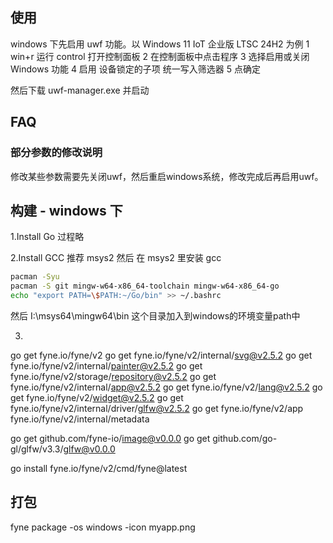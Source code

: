 
## 使用
windows 下先启用 uwf 功能。以 Windows 11 IoT 企业版 LTSC 24H2 为例
1  win+r 运行 control 打开控制面板
2 在控制面板中点击程序
3 选择启用或关闭 Windows 功能
4 启用 设备锁定的子项 统一写入筛选器
5 点确定

然后下载 uwf-manager.exe 并启动

## FAQ
### 部分参数的修改说明
修改某些参数需要先关闭uwf，然后重启windows系统，修改完成后再启用uwf。

## 构建 - windows 下

1.Install Go
过程略

2.Install GCC 
推荐 msys2 然后 在 msys2 里安装 gcc
```sh
pacman -Syu
pacman -S git mingw-w64-x86_64-toolchain mingw-w64-x86_64-go
echo "export PATH=\$PATH:~/Go/bin" >> ~/.bashrc
```
然后 I:\msys64\mingw64\bin 这个目录加入到windows的环境变量path中

3.

go get fyne.io/fyne/v2
go get fyne.io/fyne/v2/internal/svg@v2.5.2
go get fyne.io/fyne/v2/internal/painter@v2.5.2
go get fyne.io/fyne/v2/storage/repository@v2.5.2
go get fyne.io/fyne/v2/internal/app@v2.5.2
go get fyne.io/fyne/v2/lang@v2.5.2
go get fyne.io/fyne/v2/widget@v2.5.2
go get fyne.io/fyne/v2/internal/driver/glfw@v2.5.2
go get fyne.io/fyne/v2/app
fyne.io/fyne/v2/internal/metadata

go get github.com/fyne-io/image@v0.0.0
go get github.com/go-gl/glfw/v3.3/glfw@v0.0.0

go install fyne.io/fyne/v2/cmd/fyne@latest


## 打包
fyne package -os windows -icon myapp.png
